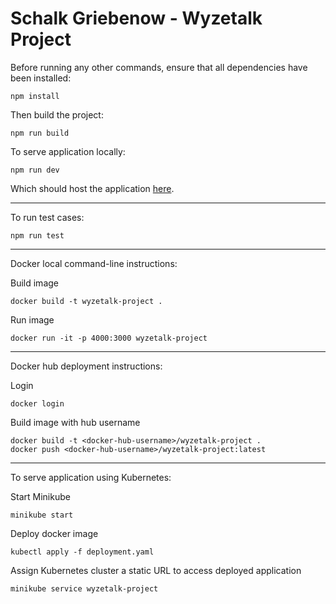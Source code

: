 # Schalk Griebenow - Wyzetalk Project

Before running any other commands, ensure that all dependencies have been installed:

```
npm install
```

Then build the project:

```
npm run build
```

To serve application locally:

```
npm run dev
```

Which should host the application [here](http://localhost:5173/).

---

To run test cases:

```
npm run test
```

---

Docker local command-line instructions:

Build image

```
docker build -t wyzetalk-project .
```

Run image

```
docker run -it -p 4000:3000 wyzetalk-project
```

---

Docker hub deployment instructions:

Login

```
docker login
```

Build image with hub username

```
docker build -t <docker-hub-username>/wyzetalk-project .
docker push <docker-hub-username>/wyzetalk-project:latest
```

---

To serve application using Kubernetes:

Start Minikube

```
minikube start
```

Deploy docker image

```
kubectl apply -f deployment.yaml
```

Assign Kubernetes cluster a static URL to access deployed application

```
minikube service wyzetalk-project
```
